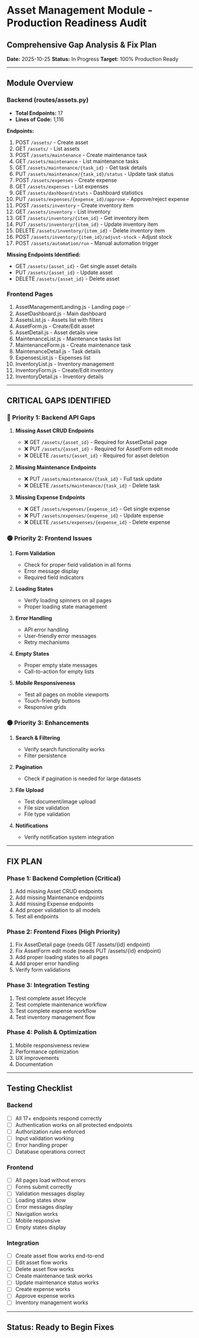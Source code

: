 # Asset Management Module - Production Readiness Audit
## Comprehensive Gap Analysis & Fix Plan

**Date:** 2025-10-25
**Status:** In Progress
**Target:** 100% Production Ready

---

## Module Overview

### Backend (routes/assets.py)
- **Total Endpoints:** 17
- **Lines of Code:** 1,116

**Endpoints:**
1. POST `/assets/` - Create asset
2. GET `/assets/` - List assets
3. POST `/assets/maintenance` - Create maintenance task
4. GET `/assets/maintenance` - List maintenance tasks
5. GET `/assets/maintenance/{task_id}` - Get task details
6. PUT `/assets/maintenance/{task_id}/status` - Update task status
7. POST `/assets/expenses` - Create expense
8. GET `/assets/expenses` - List expenses
9. GET `/assets/dashboard/stats` - Dashboard statistics
10. PUT `/assets/expenses/{expense_id}/approve` - Approve/reject expense
11. POST `/assets/inventory` - Create inventory item
12. GET `/assets/inventory` - List inventory
13. GET `/assets/inventory/{item_id}` - Get inventory item
14. PUT `/assets/inventory/{item_id}` - Update inventory item
15. DELETE `/assets/inventory/{item_id}` - Delete inventory item
16. POST `/assets/inventory/{item_id}/adjust-stock` - Adjust stock
17. POST `/assets/automation/run` - Manual automation trigger

**Missing Endpoints Identified:**
- GET `/assets/{asset_id}` - Get single asset details
- PUT `/assets/{asset_id}` - Update asset
- DELETE `/assets/{asset_id}` - Delete asset

### Frontend Pages
1. AssetManagementLanding.js - Landing page ✅
2. AssetDashboard.js - Main dashboard
3. AssetsList.js - Assets list with filters
4. AssetForm.js - Create/Edit asset
5. AssetDetail.js - Asset details view
6. MaintenanceList.js - Maintenance tasks list
7. MaintenanceForm.js - Create maintenance task
8. MaintenanceDetail.js - Task details
9. ExpensesList.js - Expenses list
10. InventoryList.js - Inventory management
11. InventoryForm.js - Create/Edit inventory
12. InventoryDetail.js - Inventory details

---

## CRITICAL GAPS IDENTIFIED

### 🔴 Priority 1: Backend API Gaps

1. **Missing Asset CRUD Endpoints**
   - ❌ GET `/assets/{asset_id}` - Required for AssetDetail page
   - ❌ PUT `/assets/{asset_id}` - Required for AssetForm edit mode
   - ❌ DELETE `/assets/{asset_id}` - Required for asset deletion

2. **Missing Maintenance Endpoints**
   - ❌ PUT `/assets/maintenance/{task_id}` - Full task update
   - ❌ DELETE `/assets/maintenance/{task_id}` - Delete task

3. **Missing Expense Endpoints**
   - ❌ GET `/assets/expenses/{expense_id}` - Get single expense
   - ❌ PUT `/assets/expenses/{expense_id}` - Update expense
   - ❌ DELETE `/assets/expenses/{expense_id}` - Delete expense

### 🟡 Priority 2: Frontend Issues

1. **Form Validation**
   - Check for proper field validation in all forms
   - Error message display
   - Required field indicators

2. **Loading States**
   - Verify loading spinners on all pages
   - Proper loading state management

3. **Error Handling**
   - API error handling
   - User-friendly error messages
   - Retry mechanisms

4. **Empty States**
   - Proper empty state messages
   - Call-to-action for empty lists

5. **Mobile Responsiveness**
   - Test all pages on mobile viewports
   - Touch-friendly buttons
   - Responsive grids

### 🟢 Priority 3: Enhancements

1. **Search & Filtering**
   - Verify search functionality works
   - Filter persistence

2. **Pagination**
   - Check if pagination is needed for large datasets

3. **File Upload**
   - Test document/image upload
   - File size validation
   - File type validation

4. **Notifications**
   - Verify notification system integration

---

## FIX PLAN

### Phase 1: Backend Completion (Critical)
1. Add missing Asset CRUD endpoints
2. Add missing Maintenance endpoints
3. Add missing Expense endpoints
4. Add proper validation to all models
5. Test all endpoints

### Phase 2: Frontend Fixes (High Priority)
1. Fix AssetDetail page (needs GET /assets/{id} endpoint)
2. Fix AssetForm edit mode (needs PUT /assets/{id} endpoint)
3. Add proper loading states to all pages
4. Add proper error handling
5. Verify form validations

### Phase 3: Integration Testing
1. Test complete asset lifecycle
2. Test complete maintenance workflow
3. Test complete expense workflow
4. Test inventory management flow

### Phase 4: Polish & Optimization
1. Mobile responsiveness review
2. Performance optimization
3. UX improvements
4. Documentation

---

## Testing Checklist

### Backend
- [ ] All 17+ endpoints respond correctly
- [ ] Authentication works on all protected endpoints
- [ ] Authorization rules enforced
- [ ] Input validation working
- [ ] Error handling proper
- [ ] Database operations correct

### Frontend
- [ ] All pages load without errors
- [ ] Forms submit correctly
- [ ] Validation messages display
- [ ] Loading states show
- [ ] Error messages display
- [ ] Navigation works
- [ ] Mobile responsive
- [ ] Empty states display

### Integration
- [ ] Create asset flow works end-to-end
- [ ] Edit asset flow works
- [ ] Delete asset flow works
- [ ] Create maintenance task works
- [ ] Update maintenance status works
- [ ] Create expense works
- [ ] Approve expense works
- [ ] Inventory management works

---

## Status: Ready to Begin Fixes
